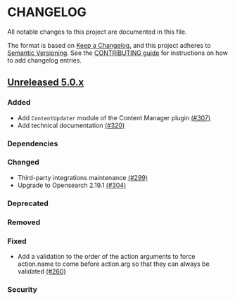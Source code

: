 # CHANGELOG

All notable changes to this project are documented in this file.

The format is based on [Keep a Changelog](https://keepachangelog.com/en/1.0.0/), and this project adheres to [Semantic Versioning](https://semver.org/spec/v2.0.0.html). See the [CONTRIBUTING guide](./CONTRIBUTING.md#Changelog) for instructions on how to add changelog entries.

## [Unreleased 5.0.x]

### Added
- Add `ContentUpdater` module of the Content Manager plugin [(#307)](https://github.com/wazuh/wazuh-indexer-plugins/pull/307)
- Add technical documentation [(#320)](https://github.com/wazuh/wazuh-indexer-plugins/pull/320)

### Dependencies

### Changed
- Third-party integrations maintenance [(#299)](https://github.com/wazuh/wazuh-indexer-plugins/pull/299)
- Upgrade to Opensearch 2.19.1 [(#304)](https://github.com/wazuh/wazuh-indexer-plugins/pull/304)

### Deprecated

### Removed

### Fixed
- Add a validation to the order of the action arguments to force action.name to come before action.arg so that they can always be validated [(#260)](https://github.com/wazuh/wazuh-indexer-plugins/issues/260)

### Security

[Unreleased 5.0.x]: https://github.com/wazuh/wazuh-indexer-plugins/compare/main...main
